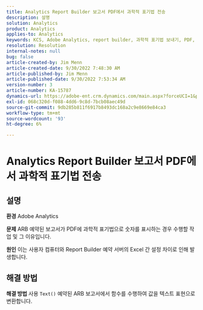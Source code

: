 ```yaml
---
title: Analytics Report Builder 보고서 PDF에서 과학적 표기법 전송
description: 설명
solution: Analytics
product: Analytics
applies-to: Analytics
keywords: KCS, Adobe Analytics, report builder, 과학적 표기법 보내기, PDF, 문제 해결
resolution: Resolution
internal-notes: null
bug: false
article-created-by: Jim Menn
article-created-date: 9/30/2022 7:48:30 AM
article-published-by: Jim Menn
article-published-date: 9/30/2022 7:53:34 AM
version-number: 3
article-number: KA-15787
dynamics-url: https://adobe-ent.crm.dynamics.com/main.aspx?forceUCI=1&pagetype=entityrecord&etn=knowledgearticle&id=04646b45-9440-ed11-9db1-0022480866ad
exl-id: 068c320d-f088-4dd6-9c8d-7bcb08aec49d
source-git-commit: 9db285b811f6917b8493dc168a2c9e8669e84ca3
workflow-type: tm+mt
source-wordcount: '93'
ht-degree: 6%

---
```


# Analytics Report Builder 보고서 PDF에서 과학적 표기법 전송

## 설명


<b>환경</b>
Adobe Analytics

<b>문제</b>
ARB 예약된 보고서가 PDF에 과학적 표기법으로 숫자를 표시하는 경우 수행할 작업 및 그 이유입니다.

<b>원인</b>
이는 사용자 컴퓨터와 Report Builder 예약 서버의 Excel 간 설정 차이로 인해 발생합니다.


## 해결 방법


<b>해결 방법</b>
사용 `Text()` 예약된 ARB 보고서에서 함수를 수행하여 값을 텍스트 표현으로 변환합니다.
